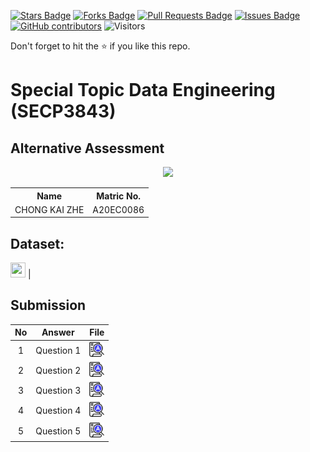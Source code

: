 <a href="https://github.com/drshahizan/SECP3843/stargazers"><img src="https://img.shields.io/github/stars/drshahizan/SECP3843" alt="Stars Badge"/></a>
<a href="https://github.com/drshahizan/SECP3843/network/members"><img src="https://img.shields.io/github/forks/drshahizan/SECP3843" alt="Forks Badge"/></a>
<a href="https://github.com/drshahizan/SECP3843/pulls"><img src="https://img.shields.io/github/issues-pr/drshahizan/SECP3843" alt="Pull Requests Badge"/></a>
<a href="https://github.com/drshahizan/SECP3843/issues"><img src="https://img.shields.io/github/issues/drshahizan/SECP3843" alt="Issues Badge"/></a>
<a href="https://github.com/drshahizan/SECP3843/graphs/contributors"><img alt="GitHub contributors" src="https://img.shields.io/github/contributors/drshahizan/SECP3843?color=2b9348"></a>
![Visitors](https://api.visitorbadge.io/api/visitors?path=https%3A%2F%2Fgithub.com%2Fdrshahizan%2FSECP3843&labelColor=%23d9e3f0&countColor=%23697689&style=flat)

Don't forget to hit the :star: if you like this repo.

# Special Topic Data Engineering (SECP3843)

## Alternative Assessment

<p align="center">
  <img height="200px" src="https://github.com/drshahizan/SECP3843/assets/120616074/40e8ab11-8b93-4ae6-b10e-8c55233d7441" />
</p>

<table align="center">
  <tr>
    <th>Name</th>
    <th>Matric No.</th>
  </tr>
  <tr>
    <td>CHONG KAI ZHE</td>
    <td>A20EC0086</td>
  </tr>
</table>

## Dataset:
<a href="https://github.com/drshahizan/dataset/tree/main/mongodb/02-analytics" ><img src="../images/dataset.png" width="24px" height="24px" ></a> | 

## Submission

| No | Answer | File |
| :-----: | ----- | :------: |
| 1 | Question 1 | <a href="./question1/question1.md"><img src="../../images/answer.png" width="24px" height="24px"></a> |
| 2 | Question 2 | <a href="./question2/question2.md"><img src="../../images/answer.png" width="24px" height="24px"></a> |
| 3 | Question 3 | <a href="./question3/question3.md"><img src="../../images/answer.png" width="24px" height="24px"></a> |
| 4 | Question 4 | <a href="./question4/question4.md"><img src="../../images/answer.png" width="24px" height="24px"></a> |
| 5 | Question 5 | <a href="./question5/question5.md"><img src="../../images/answer.png" width="24px" height="24px"></a> |
